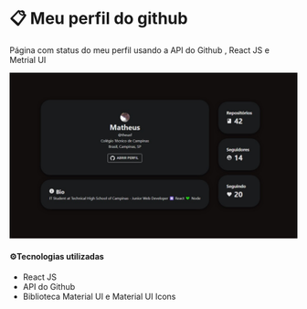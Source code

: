 # 📋 Meu perfil do github

Página com status do meu perfil usando a API do Github , React JS e Metrial UI

![](https://github.com/theusf/my-github-metrics/blob/main/src/assets/showcase.jpg?raw=true)

#### ⚙️Tecnologias utilizadas 
- React JS
- API do Github
- Biblioteca Material UI e Material UI Icons
